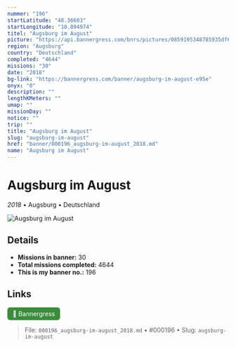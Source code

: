 ```yaml
---
nummer: "196"
startLatitude: "48.36603"
startLongitude: "10.894974"
titel: "Augsburg im August"
picture: "https://api.bannergress.com/bnrs/pictures/0859195348785935df6a54625e5f179c"
region: "Augsburg"
country: "Deutschland"
completed: "4644"
missions: "30"
date: "2018"
bg-link: "https://bannergress.com/banner/augsburg-im-august-e95e"
onyx: "0"
description: ""
lengthKMeters: ""
umap: ""
missionDay: ""
notice: ""
trip: ""
title: "Augsburg im August"
slug: "augsburg-im-august"
href: "banner/000196_augsburg-im-august_2018.md"
name: "Augsburg im August"
---
```

# Augsburg im August

*2018* • Augsburg • Deutschland

![Augsburg im August](https://api.bannergress.com/bnrs/pictures/0859195348785935df6a54625e5f179c)



## Details

- **Missions in banner:** 30
- **Total missions completed:** 4644
- **This is my banner no.:** 196





## Links
<a href="https://bannergress.com/banner/augsburg-im-august-e95e" target="_blank" style="display:inline-block;margin-right:8px;padding:6px 12px;background:#3c8b3c;color:#fff;text-decoration:none;border-radius:6px;">🔗 Bannergress</a>



> File: `000196_augsburg-im-august_2018.md`
> • #000196
> • Slug: `augsburg-im-august`
